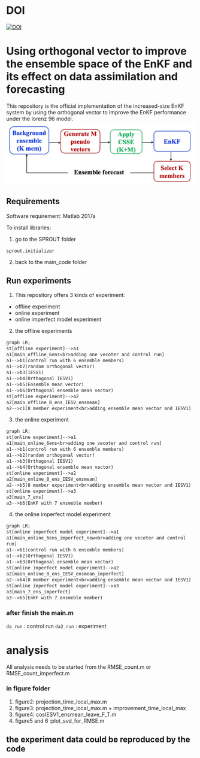 # DOI
[![DOI](https://zenodo.org/badge/557688796.svg)](https://zenodo.org/badge/latestdoi/557688796)

# Using orthogonal vector to improve the ensemble space of the EnKF and its effect on data assimilation and forecasting
This repository is the official implementation of the increased-size EnKF system by using the orthogonal vector to improve the EnKF performance under the lorenz 96 model.
![model_illustration](figure/Figure1.jpg)

## Requirements
Software requirement: Matlab 2017a

To install libraries:
1. go to the SPROUT folder
```
sprout.initializer
```
2. back to the main_code folder

## Run experiments

1. This repository offers 3 kinds of experiment: 
- offline experiment
- online  experiment
- online imperfect model experiment

2. the offline experiments
```mermaid
graph LR;
st[offline experiment]-->a1
a1[main_offline_6ens<br>adding one vecoter and control run]
a1-->b1(control run with 6 ensemble members)
a1-->b2(random orthogonal vector)
a1-->b3(IESV1)
a1-->b4(Orthogonal IESV1)
a1-->b5(Ensemble mean vector)
a1-->b6(Orthogonal ensemble mean vector)
st[offline experiment]-->a2
a2[main_offline_8_ens_IESV_ensmean]
a2-->c1(8 member experiment<br>adding ensemble mean vector and IESV1)
```
3. the online experiment
```mermaid
graph LR;
st[online experiment]-->a1
a1[main_online_6ens<br>adding one vecoter and control run]
a1-->b1(control run with 6 ensemble members)
a1-->b2(random orthogonal vector)
a1-->b3(Orthogonal IESV1)
a1-->b4(Orthogonal ensemble mean vector)
st[online experiment]-->a2
a2[main_online_8_ens_IESV_ensmean]
a2-->b5(8 member experiment<br>adding ensemble mean vector and IESV1)
st[online experiment]-->a3
a3[main_7_ens]
a3-->b6(EnKF with 7 ensmeble member)

```

4. the online imperfect model experiment
```mermaid
graph LR;
st[online imperfect model experiment]-->a1
a1[main_online_6ens_imperfect_new<br>adding one vecoter and control run]
a1-->b1(control run with 6 ensemble members)
a1-->b2(Orthogonal IESV1)
a1-->b3(Orthogonal ensemble mean vector)
st[online imperfect model experiment]-->a2
a2[main_online_8_ens_IESV_ensmean_imperfect]
a2-->b4(8 member experiment<br>adding ensemble mean vector and IESV1)
st[online imperfect model experiment]-->a3
a3[main_7_ens_imperfect]
a3-->b5(EnKF with 7 ensmeble member)
```
### after finish the main.m 
`da_run`  : control run
`da2_run` : experiment


# analysis
All analysis needs to be started from the RMSE_count.m or RMSE_count_imperfect.m

### in figure folder
1. figure2: projection_time_local_max.m
2. figure3: projection_time_local_max.m + improvement_time_local_max
3. figure4: cosIESV1_ensmean_leave_F_T.m
4. figure5 and 6 :plot_svd_for_RMSE.m

## the experiment data could be reproduced by the code




